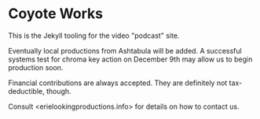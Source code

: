 Coyote Works
============

This is the Jekyll tooling for the video "podcast" site.  

Eventually local productions from Ashtabula will be added.  A successful systems test for chroma key action on December 9th may allow us to begin production soon.  
  
Financial contributions are always accepted.  They are definitely not tax-deductible, though.  

Consult <erielookingproductions.info> for details on how to contact us.  
